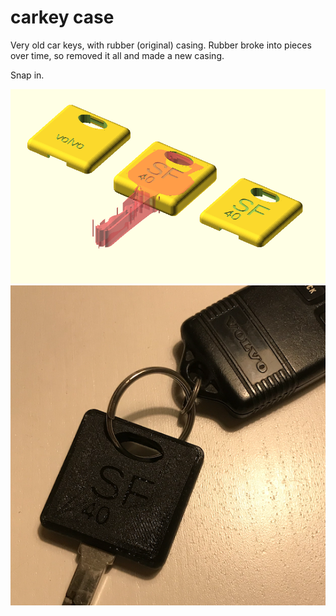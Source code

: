# carkey case

Very old car keys, with rubber (original) casing. Rubber broke into pieces over time, so removed it all and made a new casing.

Snap in.

![final](shot.png)
![use](shot2.png)